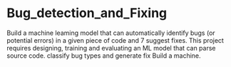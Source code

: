 # Bug_detection_and_Fixing
Build a machine leaming model that can automatically identify bugs (or potential errors) in a given piece of code and 7 suggest fixes. This project requires designing, training and evaluating an ML model that can parse source code. classify bug types and generate fix Build a machine.
